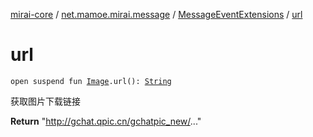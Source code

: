 [mirai-core](../../index.md) / [net.mamoe.mirai.message](../index.md) / [MessageEventExtensions](index.md) / [url](./url.md)

# url

`open suspend fun `[`Image`](../../net.mamoe.mirai.message.data/-image/index.md)`.url(): `[`String`](https://kotlinlang.org/api/latest/jvm/stdlib/kotlin/-string/index.html)

获取图片下载链接

**Return**
"http://gchat.qpic.cn/gchatpic_new/..."

